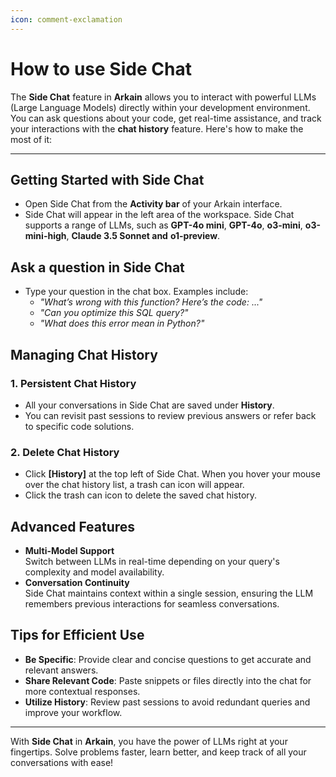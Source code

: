 ```yaml
---
icon: comment-exclamation
---
```


# How to use Side Chat

The **Side Chat** feature in **Arkain** allows you to interact with powerful LLMs (Large Language Models) directly within your development environment. You can ask questions about your code, get real-time assistance, and track your interactions with the **chat history** feature. Here's how to make the most of it:

***

## **Getting Started with Side Chat**

* Open Side Chat from the **Activity bar** of your Arkain interface.
* Side Chat will appear in the left area of the workspace. Side Chat supports a range of LLMs, such as **GPT-4o mini**, **GPT-4o**, **o3-mini**, **o3-mini-high**, **Claude 3.5 Sonnet and** **o1-preview**.

## Ask a question in Side Chat

* Type your question in the chat box. Examples include:
  * _"What’s wrong with this function? Here’s the code: ..."_
  * _"Can you optimize this SQL query?"_
  * _"What does this error mean in Python?"_



## **Managing Chat History**

### **1. Persistent Chat History**

* All your conversations in Side Chat are saved under **History**.
* You can revisit past sessions to review previous answers or refer back to specific code solutions.



### **2.** Delete Chat History

* Click **\[History]** at the top left of Side Chat. When you hover your mouse over the chat history list, a trash can icon will appear.&#x20;
* Click the trash can icon to delete the saved chat history.

## **Advanced Features**

* **Multi-Model Support**\
  Switch between LLMs in real-time depending on your query's complexity and model availability.
* **Conversation Continuity**\
  Side Chat maintains context within a single session, ensuring the LLM remembers previous interactions for seamless conversations.

## **Tips for Efficient Use**

* **Be Specific**: Provide clear and concise questions to get accurate and relevant answers.
* **Share Relevant Code**: Paste snippets or files directly into the chat for more contextual responses.
* **Utilize History**: Review past sessions to avoid redundant queries and improve your workflow.

***

With **Side Chat** in **Arkain**, you have the power of LLMs right at your fingertips. Solve problems faster, learn better, and keep track of all your conversations with ease!&#x20;
